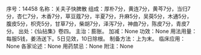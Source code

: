 序号：14458
名称：关夫子快脾散
组成：厚朴7分，黄连7分，黄芩7分，当归7分，杏仁7分，木香7分，草豆蔻7分，半夏7分，升麻5分，吴萸5分，木通5分，腹皮5分，枳壳5分，甘草7分，柴胡7分，泽泻7分，神曲7分，陈皮7分，青皮7分。
出处：《仙拈集》卷四。
主治：膨胀。
加减：None
功效：None
用法用量：每服5钱，姜汤送下。5日见效，10日除根。
制备方法：上为末。
临床应用：None
各家论述：None
用药禁忌：None
附注：None
